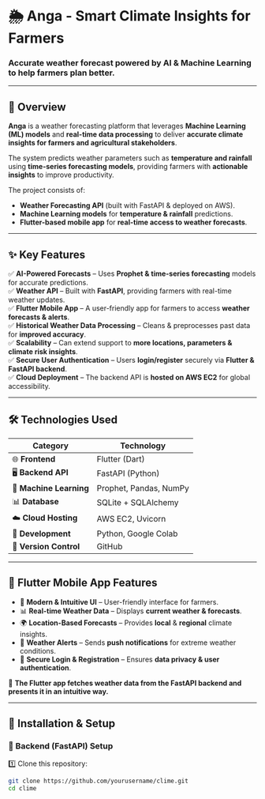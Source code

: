 # 🌦️ Anga - Smart Climate Insights for Farmers

### **Accurate weather forecast powered by AI & Machine Learning to help farmers plan better.**

---

## 🚀 Overview

**Anga** is a weather forecasting platform that leverages **Machine Learning (ML) models** and **real-time data processing** to deliver **accurate climate insights for farmers and agricultural stakeholders**. 

The system predicts weather parameters such as **temperature and rainfall** using **time-series forecasting models**, providing farmers with **actionable insights** to improve productivity.

The project consists of:
- **Weather Forecasting API** (built with FastAPI & deployed on AWS).
- **Machine Learning models** for **temperature & rainfall** predictions.
- **Flutter-based mobile app** for **real-time access to weather forecasts**.

---

## ✨ Key Features
✅ **AI-Powered Forecasts** – Uses **Prophet & time-series forecasting** models for accurate predictions.  
✅ **Weather API** – Built with **FastAPI**, providing farmers with real-time weather updates.  
✅ **Flutter Mobile App** – A user-friendly app for farmers to access **weather forecasts & alerts**.  
✅ **Historical Weather Data Processing** – Cleans & preprocesses past data for **improved accuracy**.  
✅ **Scalability** – Can extend support to **more locations, parameters & climate risk insights**.  
✅ **Secure User Authentication** – Users **login/register** securely via **Flutter & FastAPI backend**.  
✅ **Cloud Deployment** – The backend API is **hosted on AWS EC2** for global accessibility.  

---

## 🛠️ Technologies Used

| **Category**           | **Technology**     |
|------------------------|-------------------|
| 🌐 **Frontend**        | Flutter (Dart)   |
| 🖥️ **Backend API**     | FastAPI (Python) |
| 🧠 **Machine Learning**| Prophet, Pandas, NumPy |
| 📊 **Database**        | SQLite + SQLAlchemy |
| ☁️ **Cloud Hosting**   | AWS EC2, Uvicorn |
| 🔧 **Development**     | Python, Google Colab |
| 🔄 **Version Control** | GitHub |

---

## 📱 Flutter Mobile App Features

- 🌟 **Modern & Intuitive UI** – User-friendly interface for farmers.
- 📊 **Real-time Weather Data** – Displays **current weather & forecasts**.
- 🌍 **Location-Based Forecasts** – Provides **local** & **regional** climate insights.
- 🚨 **Weather Alerts** – Sends **push notifications** for extreme weather conditions.
- 🔑 **Secure Login & Registration** – Ensures **data privacy & user authentication**.

📌 **The Flutter app fetches weather data from the FastAPI backend and presents it in an intuitive way.**

---

## 🔧 Installation & Setup

### 🔹 Backend (FastAPI) Setup

1️⃣ Clone this repository:
```sh
git clone https://github.com/yourusername/clime.git
cd clime
